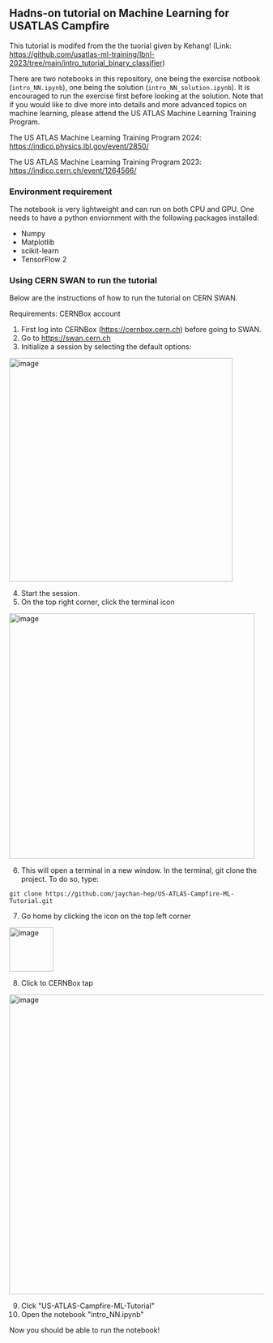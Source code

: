 ## Hadns-on tutorial on Machine Learning for USATLAS Campfire

This tutorial is modifed from the the tuorial given by Kehang! (Link: https://github.com/usatlas-ml-training/lbnl-2023/tree/main/intro_tutorial_binary_classifier)

There are two notebooks in this repository, one being the exercise notbook (`intro_NN.ipynb`), one being the solution (`intro_NN_solution.ipynb`). It is encouraged to run the exercise first before looking at the solution. Note that if you would like to dive more into details and more advanced topics on machine learning, please attend the US ATLAS Machine Learning Training Program.

The US ATLAS Machine Learning Training Program 2024: https://indico.physics.lbl.gov/event/2850/

The US ATLAS Machine Learning Training Program 2023: https://indico.cern.ch/event/1264566/

### Environment requirement

The notebook is very lightweight and can run on both CPU and GPU. One needs to have a python enviornment with the following packages installed:

- Numpy
- Matplotlib
- scikit-learn
- TensorFlow 2

### Using CERN SWAN to run the tutorial

Below are the instructions of how to run the tutorial on CERN SWAN.

Requirements: CERNBox account

1. First log into CERNBox (https://cernbox.cern.ch) before going to SWAN.
2. Go to https://swan.cern.ch
3. Initialize a session by selecting the default options:

<img width="441" alt="image" src="https://github.com/jaychan-hep/US-ATLAS-Campfire-ML-Tutorial/assets/21131189/fae849a6-2417-4b42-b869-54a04db8bf71">

4. Start the session.
5. On the top right corner, click the terminal icon
<img width="484" alt="image" src="https://github.com/jaychan-hep/US-ATLAS-Campfire-ML-Tutorial/assets/21131189/c3532f75-9cf1-41be-bbe0-ec0dc645f218">

6. This will open a terminal in a new window. In the terminal, git clone the project. To do so, type:
```
git clone https://github.com/jaychan-hep/US-ATLAS-Campfire-ML-Tutorial.git
```

7. Go home by clicking the icon on the top left corner
<img width="87" alt="image" src="https://github.com/jaychan-hep/US-ATLAS-Campfire-ML-Tutorial/assets/21131189/1d5c27ff-0118-4796-b507-6f85404263bf">

8. Click to CERNBox tap
<img width="591" alt="image" src="https://github.com/jaychan-hep/US-ATLAS-Campfire-ML-Tutorial/assets/21131189/4be55de1-c44e-473a-b5c2-b7ec751af771">

9. Clck "US-ATLAS-Campfire-ML-Tutorial"
10. Open the notebook "intro_NN.ipynb"

Now you should be able to run the notebook!



